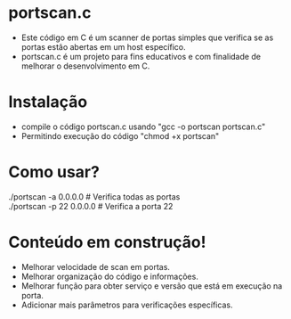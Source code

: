 # portscan.c

 - Este código em C é um scanner de portas simples que verifica se as portas estão abertas em um host específico.
 - portscan.c é um projeto para fins educativos e com finalidade de melhorar o desenvolvimento em C.

# Instalação
- compile o código portscan.c usando "gcc -o portscan portscan.c"
- Permitindo execução do código "chmod +x portscan" 

# Como usar?
./portscan -a 0.0.0.0    # Verifica todas as portas <br>
./portscan -p 22 0.0.0.0  # Verifica a porta 22

# Conteúdo em construção!
- Melhorar velocidade de scan em portas.
- Melhorar organização do código e informações.
- Melhorar função para obter serviço e versão que está em execução na porta.
- Adicionar mais parâmetros para verificações específicas.
